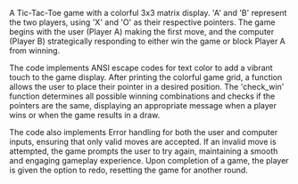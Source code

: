 A Tic-Tac-Toe game with a colorful 3x3 matrix display.
'A' and 'B' represent the two players, using 'X' and 'O' as their respective pointers.
The game begins with the user (Player A) making the first move, and the computer (Player B) strategically
responding to either win the game or block Player A from winning.

The code implements ANSI escape codes for text color to add a vibrant touch to the game display.
After printing the colorful game grid, a function allows the user to place their pointer in a desired position.
The 'check_win' function determines all possible winning combinations and checks if the pointers are the same,
displaying an appropriate message when a player wins or when the game results in a draw.

The code also implements Error handling for both the user and computer inputs, ensuring that only valid moves are accepted.
If an invalid move is attempted, the game prompts the user to try again, maintaining a smooth and engaging gameplay experience.
Upon completion of a game, the player is given the option to redo, resetting the game for another round.
